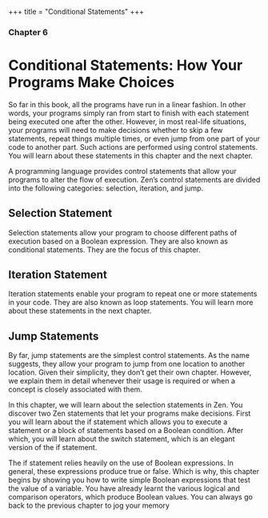 +++
title = "Conditional Statements"
+++

### Chapter 6

# Conditional Statements: How Your Programs Make Choices

So far in this book, all the programs have run in a linear fashion. In
other words, your programs simply ran from start to finish with each
statement being executed one after the other. However, in most real-life
situations, your programs will need to make decisions whether to skip a
few statements, repeat things multiple times, or even jump from one
part of your code to another part. Such actions are performed using
control statements. You will learn about these statements in this chapter
and the next chapter.

A programming language provides control statements that allow your
programs to alter the flow of execution. Zen’s control statements are
divided into the following categories: selection, iteration, and jump.

## Selection Statement

Selection statements allow your program to choose different paths of
execution based on a Boolean expression. They are also known as
conditional statements. They are the focus of this chapter.

## Iteration Statement

Iteration statements enable your program to repeat one or more
statements in your code. They are also known as loop statements. You
will learn more about these statements in the next chapter.

## Jump Statements

By far, jump statements are the simplest control statements. As the
name suggests, they allow your program to jump from one location to
another location. Given their simplicity, they don’t get their own
chapter. However, we explain them in detail whenever their usage is
required or when a concept is closely associated with them.

In this chapter, we will learn about the selection statements in Zen. You
discover two Zen statements that let your programs make decisions.
First you will learn about the if statement which allows you to execute a
statement or a block of statements based on a Boolean condition. After
which, you will learn about the switch statement, which is an elegant
version of the if statement.

The if statement relies heavily on the use of Boolean expressions. In
general, these expressions produce true or false. Which is why, this
chapter begins by showing you how to write simple Boolean expressions
that test the value of a variable. You have already learnt the various
logical and comparison operators, which produce Boolean values. You
can always go back to the previous chapter to jog your memory